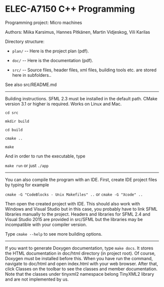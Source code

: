 # ELEC-A7150 C++ Programming

Programming project: Micro machines

Authors: Miika Karsimus, Hannes Pitkänen, Martin Vidjeskog, Vili Karilas

Directory structure:

  * `plan/` -- Here is the project plan (pdf).

  * `doc/` -- Here is the documentation (pdf).

  * `src/` -- Source files, header files, xml files, building tools etc. are stored here in subfolders..


See also src/README.md

***

Building instructions. SFML 2.3 must be installed in the default path. CMake version 3.1 or higher is required.
Works on Linux and Mac. 

`cd src`

`mkdir build`

`cd build`

`cmake ..`

`make`

And in order to run the executable, type

`make run` or just `./app`

***

You can also compile the program with an IDE. First, create IDE project files by typing for example

`cmake -G "CodeBlocks - Unix Makefiles" ..` or `cmake -G "Xcode" ..`

Then open the created project with IDE. This should also work with Windows and Visual Studio but in this case,
you probably have to link SFML libraries manually to the project. Headers and libraries for SFML 2.4 and Visual Studio 2015 are provided in src/SFML but the libraries may be incompatible with your compiler version.

Type `cmake --help` to see more building options.

***

If you want to generate Doxygen documentation, type `make docs`. It stores the HTML documentation in doc/html directory (in project root).
Of course, Doxygen must be installed before this. When you have run the command, navigate to doc/html and open index.html with your
web browser. After that, click Classes on the toolbar to see the classes and member documentation. Note that the classes under tinyxml2
namespace belong TinyXML2 library and are not implemented by us. 








